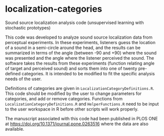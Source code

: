 # localization-categories
Sound source localization analysis code (unsupervised learning with stochastic prototypes)

This code was developed to analyze sound source localization data from perceptual experiments. In these experiments, listeners guess the location of a sound in a semi-circle around the head, and the results can be summarized in terms of the angle (between -90 and +90) where the sound was presented and the angle where the listener perceived the sound. The software takes the results from these experiments (function relating angle of target and perceived sound) and sorts them into one of twenty pre-defined categories. It is intended to be modified to fit the specific analysis needs of the user. 

Definitions of categories are given in `LocalizationCategoryDefinitions.R`. This code should be modified by the user to change parameters for categories, and add or remove categories. Functions from `LocalizationCategoryDefinitions.R` and `HelperFunctions.R` need to be input to the user workspace in R before other scripts will work properly.

The manuscript associated with this code had been published in PLOS ONE at https://doi.org/10.1371/journal.pone.0263516 where the data are also available.
